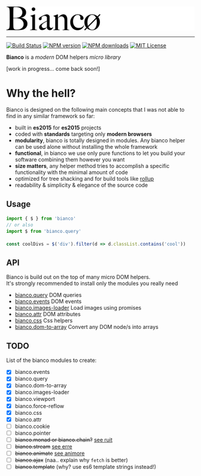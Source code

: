 ![Logo bianco](logo-bianco.png)

---
[![Build Status][travis-image]][travis-url]
[![NPM version][npm-version-image]][npm-url]
[![NPM downloads][npm-downloads-image]][npm-url]
[![MIT License][license-image]][license-url]

__Bianco__ is a _modern_ DOM helpers _micro library_

[work in progress... come back soon!]

# Why the hell?

Bianco is designed on the following main concepts that I was not able to find
in any similar framework so far:

- built in __es2015__ for __es2015__ projects
- coded with __standards__ targeting only __modern browsers__
- __modularity__, bianco is totally designed in modules. Any bianco helper can be used alone without installing the whole framework
- __functional__, in bianco we use only pure functions to let you build your software combining them however you want
- __size matters__, any helper method tries to accomplish a specific functionality with the minimal amount of code
- optimized for tree shacking and for build tools like [rollup](https://github.com/rollup/rollup)
- readability & simplicity & elegance of the source code

## Usage

```js
import { $ } from 'bianco'
// or also
import $ from 'bianco.query'

const coolDivs = $('div').filter(d => d.classList.contains('cool'))
```

## API

Bianco is build out on the top of many micro DOM helpers.<br>
It's strongly recommended to install only the modules you really need

- [bianco.query](https://github.com/biancojs/query#api) DOM queries
- [bianco.events](https://github.com/biancojs/events#api) DOM events
- [bianco.images-loader](https://github.com/biancojs/images-loader#api) Load images using promises
- [bianco.attr](https://github.com/biancojs/attr#api) DOM attributes
- [bianco.css](https://github.com/biancojs/css#api) Css helpers
- [bianco.dom-to-array](https://github.com/biancojs/dom-to-array#api) Convert any DOM node/s into arrays

## TODO

List of the bianco modules to create:

- [x] bianco.events
- [x] bianco.query
- [x] bianco.dom-to-array
- [x] bianco.images-loader
- [x] bianco.viewport
- [x] bianco.force-reflow
- [x] bianco.css
- [x] bianco.attr
- [ ] bianco.cookie
- [ ] bianco.pointer
- [ ] ~~bianco.monad or bianco.chain?~~ [see ruit](https://github.com/GianlucaGuarini/ruit)
- [ ] ~~bianco.stream~~ [see erre](https://github.com/GianlucaGuarini/erre)
- [ ] ~~bianco.animate~~ [see animore](https://github.com/GianlucaGuarini/animore)
- [ ] ~~bianco.ajax~~ (naa.. explain why `fetch` is better)
- [ ] ~~bianco.template~~ (why? use es6 template strings instead!)

[travis-image]:https://img.shields.io/travis/biancojs/bianco.svg?style=flat-square
[travis-url]:https://travis-ci.org/biancojs/bianco

[license-image]:http://img.shields.io/badge/license-MIT-000000.svg?style=flat-square
[license-url]:LICENSE.txt

[npm-version-image]:http://img.shields.io/npm/v/bianco.svg?style=flat-square
[npm-downloads-image]:http://img.shields.io/npm/dm/bianco.svg?style=flat-square
[npm-url]:https://npmjs.org/package/bianco
